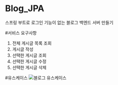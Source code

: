 # Blog_JPA
스프링 부트로 로그인 기능이 없는 블로그 백엔드 서버 만들기

#서비스 요구사항
1. 전체 게시글 목록 조회
2. 게시글 작성
3. 선택한 게시글 조회
4. 선택한 게시글 수정
5. 선택한 게시글 삭제

#유스케이스
![블로그 유스케이스](https://github.com/JihyeChu/Blog_JPA/assets/51440636/6047eed1-97e5-4be0-b900-124d6b40d9e3)
